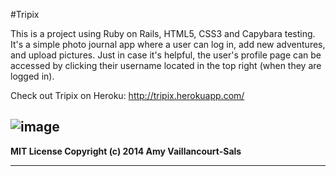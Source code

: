 #Tripix

This is a project using Ruby on Rails, HTML5, CSS3 and Capybara testing. It's a simple photo journal app where a user can log in, add new adventures, and upload pictures. Just in case it's helpful, the user's profile page can be accessed by clicking their username located in the top right (when they are logged in).

Check out Tripix on Heroku:
http://tripix.herokuapp.com/

![image](http://tripix.herokuapp.com/assets/tripix-header-2bd5e3b58890540eb04c98540968d594.jpg)
---
**MIT License Copyright (c) 2014 Amy Vaillancourt-Sals**

---

